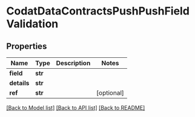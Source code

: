 # CodatDataContractsPushPushFieldValidation

## Properties
Name | Type | Description | Notes
------------ | ------------- | ------------- | -------------
**field** | **str** |  | 
**details** | **str** |  | 
**ref** | **str** |  | [optional] 

[[Back to Model list]](../README.md#documentation-for-models) [[Back to API list]](../README.md#documentation-for-api-endpoints) [[Back to README]](../README.md)

